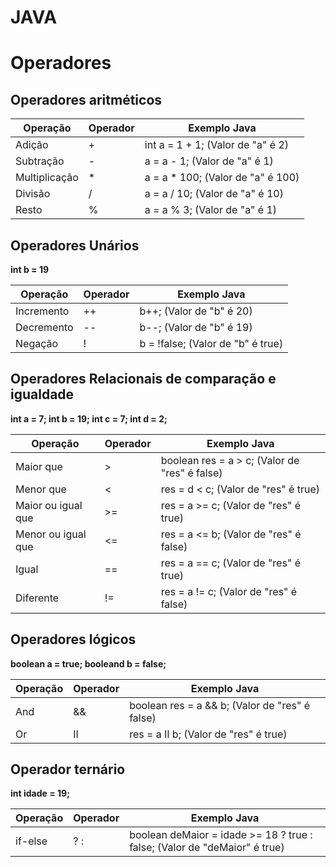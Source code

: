 # JAVA

# Operadores

## Operadores aritméticos

Operação | Operador | Exemplo Java
---|---|---
Adição| + | int a = 1 + 1; (Valor de "a" é 2)
Subtração| - | a = a - 1; (Valor de "a" é 1)
Multiplicação| * | a = a * 100; (Valor de "a" é 100)
Divisão| / | a = a / 10; (Valor de "a" é 10)
Resto| % | a = a % 3; (Valor de "a" é 1)

## Operadores Unários

**int b = 19**

Operação | Operador | Exemplo Java
---|---|---
Incremento| ++ | b++; (Valor de "b" é 20)
Decremento| -- | b--; (Valor de "b" é 19)
Negação| ! | b = !false; (Valor de "b" é true)

## Operadores Relacionais de comparação e igualdade

**int a = 7;
  int b = 19;
  int c = 7;
  int d = 2;**

Operação | Operador | Exemplo Java
---|---|---
Maior que| > | boolean res = a > c; (Valor de "res" é false)
Menor que| < | res = d < c; (Valor de "res" é true)
Maior ou igual que| >= | res = a >= c; (Valor de "res" é true)
Menor ou igual que| <= | res = a <= b; (Valor de "res" é false)
Igual| == | res = a == c; (Valor de "res" é true)
Diferente| != | res = a != c; (Valor de "res" é false)

## Operadores lógicos

**boolean a = true;
  booleand b = false;**

Operação | Operador | Exemplo Java
---|---|---
And| && | boolean res = a && b; (Valor de "res" é false)
Or| II | res = a II b; (Valor de "res" é true)

## Operador ternário

**int idade = 19;**

Operação | Operador | Exemplo Java
---|---|---
if-else| ? : | boolean deMaior = idade >= 18 ? true : false; (Valor de "deMaior" é true)
